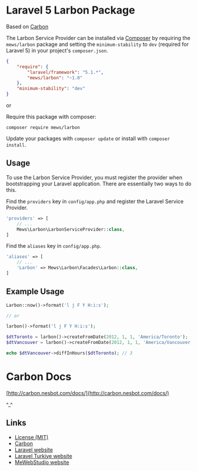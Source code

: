 # Laravel 5 Larbon Package

Based on [Carbon](https://github.com/briannesbitt/carbon)

The Larbon Service Provider can be installed via [Composer](http://getcomposer.org) by requiring the
`mews/larbon` package and setting the `minimum-stability` to `dev` (required for Laravel 5) in your
project's `composer.json`.

```json
{
    "require": {
        "laravel/framework": "5.1.*",
        "mews/larbon": "~1.0"
    },
    "minimum-stability": "dev"
}
```

or

Require this package with composer:
```
composer require mews/larbon
```

Update your packages with ```composer update``` or install with ```composer install```.

## Usage

To use the Larbon Service Provider, you must register the provider when bootstrapping your Laravel application. There are
essentially two ways to do this.

Find the `providers` key in `config/app.php` and register the Laravel Service Provider.

```php
'providers' => [
    // ...
    Mews\Larbon\LarbonServiceProvider::class,
]
```

Find the `aliases` key in `config/app.php`.

```php
'aliases' => [
    // ...
    'Larbon' => Mews\Larbon\Facades\Larbon::class,
]
```

## Example Usage
```php
Larbon::now()->format('l j F Y H:i:s');

// or

larbon()->format('l j F Y H:i:s');
```

```php
$dtToronto = larbon()->createFromDate(2012, 1, 1, 'America/Toronto');
$dtVancouver = larbon()->createFromDate(2012, 1, 1, 'America/Vancouver');

echo $dtVancouver->diffInHours($dtToronto); // 3
```

# Carbon Docs
[http://carbon.nesbot.com/docs/](http://carbon.nesbot.com/docs/)

^_^

## Links
* [License (MIT)](http://www.opensource.org/licenses/mit-license.php)
* [Carbon](https://github.com/briannesbitt/carbon)
* [Laravel website](http://laravel.com)
* [Laravel Turkiye website](http://www.laravel.gen.tr)
* [MeWebStudio website](http://www.mewebstudio.com)
